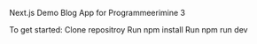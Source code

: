 Next.js Demo Blog App for Programmeerimine 3

To get started:
Clone repositroy
Run npm install
Run npm run dev
